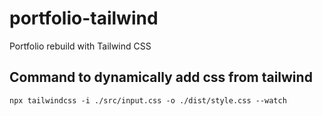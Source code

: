 # portfolio-tailwind
 Portfolio rebuild with Tailwind CSS
 
 ## Command to dynamically add css from tailwind
 ```npx tailwindcss -i ./src/input.css -o ./dist/style.css --watch```

